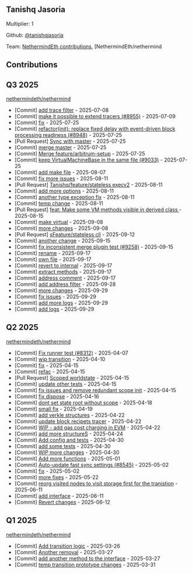 
## Tanishq Jasoria
Multiplier: 1

Github: [@tanishqjasoria](https://github.com/tanishqjasoria)

Team: [NethermindEth contributions](https://github.com/tanishqjasoria?org=NethermindEth), [NethermindEth/nethermind

## Contributions

## Q3 2025


[nethermindeth/nethermind](https://github.com/nethermindeth/nethermind)
* [Commit] [add trace filter](https://github.com/NethermindEth/nethermind/commit/066cf49a2222ed2e8079fec4cd2f63db04f2f9de) - 2025-07-08
* [Commit] [make it possible to extend tracers (#8955)](https://github.com/NethermindEth/nethermind/commit/10bb626a72078f3edde4fb01653a719e2d891712) - 2025-07-09
* [Commit] [fix](https://github.com/NethermindEth/nethermind/commit/20b5eea53b906e8a60a10bbf45cf7a00920a8f77) - 2025-07-25
* [Commit] [refactor(init): replace fixed delay with event-driven block processing readiness (#8948)](https://github.com/NethermindEth/nethermind/commit/3e549ad2da9a87e3ab37779a7394f0de5c1d7113) - 2025-07-25
* [Pull Request] [Sync with master](https://github.com/NethermindEth/nethermind/pull/9035) - 2025-07-25
* [Commit] [merge master](https://github.com/NethermindEth/nethermind/commit/002f0e38d637477e7c1e929aa6a8a1cd289afd12) - 2025-07-25
* [Commit] [Merge feature/arbitrum-setup](https://github.com/NethermindEth/nethermind/commit/eb728975dd69f3a2cd1300b35ffbba42fa2d3cd9) - 2025-07-25
* [Commit] [keep VirtualMachineBase in the same file (#9033)](https://github.com/NethermindEth/nethermind/commit/70a269eeb34126a01a2a7d34955721aa5386a4b9) - 2025-07-25
* [Commit] [add make file](https://github.com/NethermindEth/nethermind/commit/23e80b53e988683206338abe17fc57af1d8ca4f8) - 2025-08-07
* [Commit] [fix more issues](https://github.com/NethermindEth/nethermind/commit/61594eeacbdf17d723679cb061c6423174a0d9c1) - 2025-08-11
* [Pull Request] [Tanishq/feature/stateless execv2](https://github.com/NethermindEth/nethermind/pull/9110) - 2025-08-11
* [Commit] [add more options](https://github.com/NethermindEth/nethermind/commit/6a95445c69e571c417a250d340cb9cc3a165320e) - 2025-08-11
* [Commit] [another type exception fix](https://github.com/NethermindEth/nethermind/commit/1d94c191c681ddd4ded633a6788c135172b17985) - 2025-08-11
* [Commit] [temp change](https://github.com/NethermindEth/nethermind/commit/0b1686a53ef26c63f1e9330638d7d99d057933dc) - 2025-08-11
* [Pull Request] [feat: Make some VM methods visible in derived class ](https://github.com/NethermindEth/nethermind/pull/9134) - 2025-08-15
* [Commit] [make virtual](https://github.com/NethermindEth/nethermind/commit/e6c190438c8f9e133bc21a65334ce7d4db41144f) - 2025-09-08
* [Commit] [more changes](https://github.com/NethermindEth/nethermind/commit/fbc81b1556cdeb3344bcf0da8f9877c81dfa9127) - 2025-09-08
* [Pull Request] [sFeature/stateless cli](https://github.com/NethermindEth/nethermind/pull/9281) - 2025-09-12
* [Commit] [another change](https://github.com/NethermindEth/nethermind/commit/d5194e5de6f3094290225ca42bc0fb32b02bbde1) - 2025-09-15
* [Commit] [fix inconsistent merge plugin test (#9258)](https://github.com/NethermindEth/nethermind/commit/289896ebd8b33942696985b3bc5a0ddac7da07a0) - 2025-09-15
* [Commit] [rename](https://github.com/NethermindEth/nethermind/commit/22b5b642514628d0c943987a79b524ae427a8953) - 2025-09-17
* [Commit] [own file](https://github.com/NethermindEth/nethermind/commit/f23497cc084e611b39965c40d3d8417d1f20df40) - 2025-09-17
* [Commit] [revert to internal](https://github.com/NethermindEth/nethermind/commit/74925e8e5c26fac4e387ff80d1da57e971e2a3b7) - 2025-09-17
* [Commit] [extract methods](https://github.com/NethermindEth/nethermind/commit/8e474820da9ebea7d093947cffec0e636d8f0bde) - 2025-09-17
* [Commit] [address comment](https://github.com/NethermindEth/nethermind/commit/7535402cddd266e5fe13c72a6bea5e4f86d6da11) - 2025-09-17
* [Commit] [add address filter](https://github.com/NethermindEth/nethermind/commit/4b0c9222546413f68da3af2027e4bc4e486fc562) - 2025-09-28
* [Commit] [more changes](https://github.com/NethermindEth/nethermind/commit/c72cc8e1402476520f284ed232b6235aa47c92d7) - 2025-09-29
* [Commit] [fix issues](https://github.com/NethermindEth/nethermind/commit/439d436c8ec01f09e13a9912ec8e428f22d18c6c) - 2025-09-29
* [Commit] [add more logs](https://github.com/NethermindEth/nethermind/commit/70f31555ce4bc9577d4a0a3cfda0fa2653d68dca) - 2025-09-29
* [Commit] [add logs](https://github.com/NethermindEth/nethermind/commit/412485c163f03691d7909ba68c8a2d9bb33a6516) - 2025-09-29
## Q2 2025


[nethermindeth/nethermind](https://github.com/nethermindeth/nethermind)
* [Commit] [Fix runner test (#8312)](https://github.com/NethermindEth/nethermind/commit/66f55c99f3941421efcbecc9697918e88c21d360) - 2025-04-07
* [Commit] [wip transition](https://github.com/NethermindEth/nethermind/commit/6413cdb89d041bd083f135ad631cb491683989be) - 2025-04-10
* [Commit] [fix](https://github.com/NethermindEth/nethermind/commit/5a4edd73025258a0cb6d40e652cb2ebcec516a5d) - 2025-04-15
* [Commit] [refac](https://github.com/NethermindEth/nethermind/commit/ced9bcc1a77831194a6b7401611de4eec89b2937) - 2025-04-15
* [Pull Request] [Scoped worldstate](https://github.com/NethermindEth/nethermind/pull/8525) - 2025-04-15
* [Commit] [update other tests](https://github.com/NethermindEth/nethermind/commit/6001a7486735d83a4cae98b1bad208a2580497e1) - 2025-04-15
* [Commit] [fix issues and remove redundant scope init](https://github.com/NethermindEth/nethermind/commit/fe236841783500bf2e3e604aa8643f25b9a5c65c) - 2025-04-15
* [Commit] [fix dispose](https://github.com/NethermindEth/nethermind/commit/37445ba31cc0dff57f251336561210843abe2473) - 2025-04-16
* [Commit] [dont set state root without scope](https://github.com/NethermindEth/nethermind/commit/670a7a80885e5ed84452cdb5e397da7e0b9cb6d9) - 2025-04-18
* [Commit] [small fix](https://github.com/NethermindEth/nethermind/commit/05952dc3800b9619c26792a663d46fe0d7b395f9) - 2025-04-19
* [Commit] [add verkle structures](https://github.com/NethermindEth/nethermind/commit/6a09c27675cd2b2921db015a644628848323fb3b) - 2025-04-22
* [Commit] [update block recipets tracer](https://github.com/NethermindEth/nethermind/commit/5a26a8bee9517a879914de6549552dcd740899fe) - 2025-04-22
* [Commit] [WIP - add gas cost charging in EVM](https://github.com/NethermindEth/nethermind/commit/fa2c26f184663970167244728dbd1ef35a5169e5) - 2025-04-22
* [Commit] [add more structureS](https://github.com/NethermindEth/nethermind/commit/8a1841c7f9cb7c9b9c95d4042edd7a16dbdf489e) - 2025-04-24
* [Commit] [Add config and tests](https://github.com/NethermindEth/nethermind/commit/40695644bcf52601563b519f9667a772185e4e31) - 2025-04-30
* [Commit] [add some tests](https://github.com/NethermindEth/nethermind/commit/e7d99a5cf0f5f8af4cfee7e3aaa360178769274d) - 2025-04-30
* [Commit] [WIP more changes](https://github.com/NethermindEth/nethermind/commit/c55aed6cd9184784369757139ce0938bb76424f1) - 2025-04-30
* [Commit] [Add more functions](https://github.com/NethermindEth/nethermind/commit/197820207fdf4bd01c42d1aeb59abd352961b384) - 2025-05-01
* [Commit] [Auto-update fast sync settings (#8545)](https://github.com/NethermindEth/nethermind/commit/fdb0d5d08c57042b87ade33e0aa54109b463b736) - 2025-05-02
* [Commit] [fix](https://github.com/NethermindEth/nethermind/commit/7afffa2ebc77635cc2e7c5cdc1531c6350ec1d12) - 2025-05-02
* [Commit] [more fixes](https://github.com/NethermindEth/nethermind/commit/8117ddbe5afec332dd1b6244ff2508e261cc03d8) - 2025-05-22
* [Commit] [reorg visited nodes to visit storage first for the tranistion](https://github.com/NethermindEth/nethermind/commit/873795048cd3db200d9124669bbea09c4c65ede1) - 2025-06-11
* [Commit] [add interface](https://github.com/NethermindEth/nethermind/commit/7e2548231b4b83a10580b0cb0e08269ddda0b145) - 2025-06-11
* [Commit] [Revert changes](https://github.com/NethermindEth/nethermind/commit/7371ed57a2f2003b5f1ff97112499b20d7b1ba44) - 2025-06-12
## Q1 2025

[nethermindeth/nethermind](https://github.com/nethermindeth/nethermind)
* [Commit] [Add transition logic](https://github.com/NethermindEth/nethermind/commit/644a8134765334d43802f103c7e5aa8005257f55) - 2025-03-26
* [Commit] [Another removal](https://github.com/NethermindEth/nethermind/commit/147fdfc282358edc95aa60a2f5117a5010fb38f0) - 2025-03-27
* [Commit] [add another method to the interface](https://github.com/NethermindEth/nethermind/commit/d3da0cf006e805bb1cc2f6d8d63b8fefcf4e2896) - 2025-03-27
* [Commit] [temp transition prototype changes](https://github.com/NethermindEth/nethermind/commit/ab44dd2d94f9f94fcf3f9eb31c389db00121feea) - 2025-03-31
